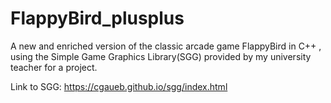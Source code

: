 # FlappyBird_plusplus
A new and enriched version of the classic arcade game FlappyBird in C++ , using the Simple Game Graphics Library(SGG) provided by my university teacher for a project.

Link to SGG: https://cgaueb.github.io/sgg/index.html
